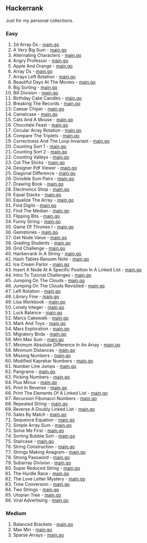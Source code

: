 ## Hackerrank

Just for my personal collections.

<!-- start dictionary -->

### Easy 
1. 2d Array Ds - [main.go](easy/2d-array-ds/main.go)
2. A Very Big Sum - [main.go](easy/a-very-big-sum/main.go)
3. Alternating Characters - [main.go](easy/alternating-characters/main.go)
4. Angry Professor - [main.go](easy/angry-professor/main.go)
5. Apple And Orange - [main.go](easy/apple-and-orange/main.go)
6. Array Ds - [main.go](easy/array-ds/main.go)
7. Arrays Left Rotation - [main.go](easy/arrays-left-rotation/main.go)
8. Beautiful Days At The Movies - [main.go](easy/beautiful-days-at-the-movies/main.go)
9. Big Sorting - [main.go](easy/big-sorting/main.go)
10. Bill Division - [main.go](easy/bill-division/main.go)
11. Birthday Cake Candles - [main.go](easy/birthday-cake-candles/main.go)
12. Breaking The Records - [main.go](easy/breaking-the-records/main.go)
13. Caesar Chiper - [main.go](easy/caesar-chiper/main.go)
14. Camelcase - [main.go](easy/camelcase/main.go)
15. Cats And A Mouse - [main.go](easy/cats-and-a-mouse/main.go)
16. Chocolate Feast - [main.go](easy/chocolate-feast/main.go)
17. Circular Array Rotation - [main.go](easy/circular-array-rotation/main.go)
18. Compare The Triplets - [main.go](easy/compare-the-triplets/main.go)
19. Correctness And The Loop Invariant - [main.go](easy/correctness-and-the-loop-invariant/main.go)
20. Counting Sort 1 - [main.go](easy/counting-sort-1/main.go)
21. Counting Sort 2 - [main.go](easy/counting-sort-2/main.go)
22. Counting Valleys - [main.go](easy/counting-valleys/main.go)
23. Cut The Sticks - [main.go](easy/cut-the-sticks/main.go)
24. Designer Pdf Viewer - [main.go](easy/designer-pdf-viewer/main.go)
25. Diagonal Difference - [main.go](easy/diagonal-difference/main.go)
26. Divisible Sum Pairs - [main.go](easy/divisible-sum-pairs/main.go)
27. Drawing Book - [main.go](easy/drawing-book/main.go)
28. Electronics Shop - [main.go](easy/electronics-shop/main.go)
29. Equal Stacks - [main.go](easy/equal-stacks/main.go)
30. Equalize The Array - [main.go](easy/equalize-the-array/main.go)
31. Find Digits - [main.go](easy/find-digits/main.go)
32. Find The Median - [main.go](easy/find-the-median/main.go)
33. Flipping Bits - [main.go](easy/flipping-bits/main.go)
34. Funny String - [main.go](easy/funny-string/main.go)
35. Game Of Thrones I - [main.go](easy/game-of-thrones-i/main.go)
36. Gemstones - [main.go](easy/gemstones/main.go)
37. Get Node Value - [main.go](easy/get-node-value/main.go)
38. Grading Students - [main.go](easy/grading-students/main.go)
39. Grid Challenge - [main.go](easy/grid-challenge/main.go)
40. Hackerrank In A String - [main.go](easy/hackerrank-in-a-string/main.go)
41. Hash Tables Ransom Note - [main.go](easy/hash-tables-ransom-note/main.go)
42. Ice Cream Parlor - [main.go](easy/ice-cream-parlor/main.go)
43. Insert A Node At A Specific Position In A Linked List - [main.go](easy/insert-a-node-at-a-specific-position-in-a-linked-list/main.go)
44. Intro To Tutorial Challenges - [main.go](easy/intro-to-tutorial-challenges/main.go)
45. Jumping On The Clouds - [main.go](easy/jumping-on-the-clouds/main.go)
46. Jumping On The Clouds Revisited - [main.go](easy/jumping-on-the-clouds-revisited/main.go)
47. Left Rotation - [main.go](easy/left-rotation/main.go)
48. Library Fine - [main.go](easy/library-fine/main.go)
49. Lisa Workbook - [main.go](easy/lisa-workbook/main.go)
50. Lonely Integer - [main.go](easy/lonely-integer/main.go)
51. Luck Balance - [main.go](easy/luck-balance/main.go)
52. Marcs Cakewalk - [main.go](easy/marcs-cakewalk/main.go)
53. Mark And Toys - [main.go](easy/mark-and-toys/main.go)
54. Mars Exploration - [main.go](easy/mars-exploration/main.go)
55. Migratory Birds - [main.go](easy/migratory-birds/main.go)
56. Mini Max Sum - [main.go](easy/mini-max-sum/main.go)
57. Minimum Absolute Difference In An Array - [main.go](easy/minimum-absolute-difference-in-an-array/main.go)
58. Minimum Distances - [main.go](easy/minimum-distances/main.go)
59. Missing Numbers - [main.go](easy/missing-numbers/main.go)
60. Modified Kaprekar Numbers - [main.go](easy/modified-kaprekar-numbers/main.go)
61. Number Line Jumps - [main.go](easy/number-line-jumps/main.go)
62. Pangrams - [main.go](easy/pangrams/main.go)
63. Picking Numbers - [main.go](easy/picking-numbers/main.go)
64. Plus Minus - [main.go](easy/plus-minus/main.go)
65. Print In Reverse - [main.go](easy/print-in-reverse/main.go)
66. Print The Elements Of A Linked List - [main.go](easy/print-the-elements-of-a-linked-list/main.go)
67. Recursion Fibonacci Numbers - [main.go](easy/recursion-fibonacci-numbers/main.go)
68. Repeated String - [main.go](easy/repeated-string/main.go)
69. Reverse A Doubly Linked List - [main.go](easy/reverse-a-doubly-linked-list/main.go)
70. Sales By Match - [main.go](easy/sales-by-match/main.go)
71. Sequence Equation - [main.go](easy/sequence-equation/main.go)
72. Simple Array Sum - [main.go](easy/simple-array-sum/main.go)
73. Solve Me First - [main.go](easy/solve-me-first/main.go)
74. Sorting Bubble Sort - [main.go](easy/sorting-bubble-sort/main.go)
75. Staircase - [main.go](easy/staircase/main.go)
76. String Construction - [main.go](easy/string-construction/main.go)
77. Strings Making Anagram - [main.go](easy/strings-making-anagram/main.go)
78. Strong Password - [main.go](easy/strong-password/main.go)
79. Subarray Division - [main.go](easy/subarray-division/main.go)
80. Super Reduced String - [main.go](easy/super-reduced-string/main.go)
81. The Hurdle Race - [main.go](easy/the-hurdle-race/main.go)
82. The Love Letter Mystery - [main.go](easy/the-love-letter-mystery/main.go)
83. Time Conversion - [main.go](easy/time-conversion/main.go)
84. Two Strings - [main.go](easy/two-strings/main.go)
85. Utopian Tree - [main.go](easy/utopian-tree/main.go)
86. Viral Advertising - [main.go](easy/viral-advertising/main.go)


### Medium 
1. Balanced Brackets - [main.go](medium/balanced-brackets/main.go)
2. Max Min - [main.go](medium/max-min/main.go)
3. Sparse Arrays - [main.go](medium/sparse-arrays/main.go)

<!-- end dictionary -->
